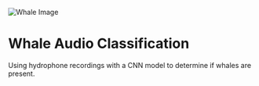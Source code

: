 ![Whale Image](http://d279m997dpfwgl.cloudfront.net/wp/2020/10/GettyImages-472571336-1000x565.jpg)

# Whale Audio Classification
Using hydrophone recordings with a CNN model to determine if whales are present.
